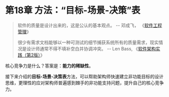 # 第18章 方法：“目标-场景-决策”表

> 软件的质量是设计出来的，这是公认的基本观点。  --  邓成飞， 《[软件工程管理](https://book.douban.com/subject/2015217/)》
>  
> 很少有需求文档能够以一种可测试的细节捕获系统所有的质量需求，现实情况是设计师通常不得不填补空白并协调冲突。  --  Len Bass, 《[软件架构实践（第2版）](https://www.amazon.cn/dp/B0011ALSK4)》

核心竞争力是什么？答案是：**能力的稀缺性**。

接下来介绍的**目标-场景-决策表**方法，可以帮助架构师快速建立非功能目标的设计思维，更理性的应对架构师普遍感到棘手的非功能支持问题，提升自己的核心竞争力。
